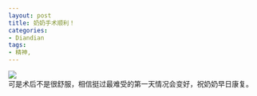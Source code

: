 ```yaml
---
layout: post
title: 奶奶手术顺利！
categories:
- Diandian
tags:
- 精神, 
---
```

<img src="http://m2.img.srcdd.com/farm4/28/EB6264A47A7ADDCE50DBF8681759E21C_276_110.GIF" />
<br />可是术后不是很舒服，相信挺过最难受的第一天情况会变好，祝奶奶早日康复。
